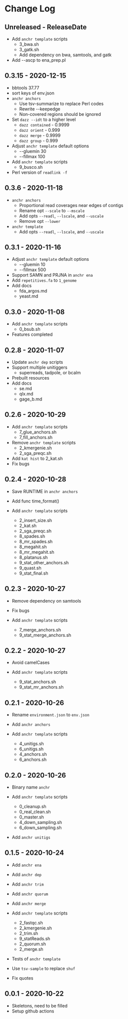 # Change Log

## Unreleased - ReleaseDate

* Add `anchr template` scripts
  * 3_bwa.sh
  * 3_gatk.sh
  * Add dependency on bwa, samtools, and gatk
* Add --ascp to ena_prep.pl

## 0.3.15 - 2020-12-15

* bbtools 37.77
* sort keys of env.json
* `anchr anchors`
  * Use tsv-summarize to replace Perl codes
  * Rewrite --keepedge
  * Non-covered regions should be ignored
* Set `dazz --idt` to a higher level
  * `dazz contained` - 0.9999
  * `dazz orient` - 0.999
  * `dazz merge` - 0.9999
  * `dazz group` - 0.999
* Adjust `anchr template` default options
  * --gluemin 30
  * --fillmax 100
* Add `anchr template` scripts
  * 9_busco.sh
* Perl version of `readlink -f`

## 0.3.6 - 2020-11-18

* `anchr anchors`
  * Proportional read coverages near edges of contigs
  * Rename opt `--scale` to `--mscale`
  * Add opts `--readl`, `--lscale`, and `--uscale`
  * Remove opt `--lower`
* `anchr template`
  * Add opts `--readl`, `--lscale`, and `--uscale`

## 0.3.1 - 2020-11-16

* Adjust `anchr template` default options
  * --gluemin 10
  * --fillmax 500
* Support SAMN and PRJNA in `anchr ena`
* Add `repetitives.fa` to `1_genome`
* Add docs
  * fda_argos.md
  * yeast.md

## 0.3.0 - 2020-11-08

* Add `anchr template` scripts
  * 0_bsub.sh
* Features completed

## 0.2.8 - 2020-11-07

* Update `anchr dep` scripts
* Support multiple unitiggers
  * superreads, tadpole, or bcalm
* Prebuilt resources
* Add docs
  * se.md
  * qlx.md
  * gage_b.md

## 0.2.6 - 2020-10-29

* Add `anchr template` scripts
  * 7_glue_anchors.sh
  * 7_fill_anchors.sh
* Remove `anchr template` scripts
  * 2_kmergenie.sh
  * 2_sga_preqc.sh
* Add `kat hist` to 2_kat.sh
* Fix bugs

## 0.2.4 - 2020-10-28

* Save RUNTIME in `anchr anchors`
* Add func time_format()

* Add `anchr template` scripts
  * 2_insert_size.sh
  * 2_kat.sh
  * 2_sga_preqc.sh
  * 8_spades.sh
  * 8_mr_spades.sh
  * 8_megahit.sh
  * 8_mr_megahit.sh
  * 8_platanus.sh
  * 9_stat_other_anchors.sh
  * 9_quast.sh
  * 9_stat_final.sh

## 0.2.3 - 2020-10-27

* Remove dependency on samtools
* Fix bugs

* Add `anchr template` scripts
  * 7_merge_anchors.sh
  * 9_stat_merge_anchors.sh

## 0.2.2 - 2020-10-27

* Avoid camelCases

* Add `anchr template` scripts
  * 9_stat_anchors.sh
  * 9_stat_mr_anchors.sh

## 0.2.1 - 2020-10-26

* Rename `environment.json` to `env.json`

* Add `anchr anchors`

* Add `anchr template` scripts
  * 4_unitigs.sh
  * 6_unitigs.sh
  * 4_anchors.sh
  * 6_anchors.sh

## 0.2.0 - 2020-10-26

* Binary name `anchr`

* Add `anchr template` scripts
  * 0_cleanup.sh
  * 0_real_clean.sh
  * 0_master.sh
  * 4_down_sampling.sh
  * 6_down_sampling.sh

* Add `anchr unitigs`

## 0.1.5 - 2020-10-24

* Add `anchr ena`
* Add `anchr dep`
* Add `anchr trim`
* Add `anchr quorum`
* Add `anchr merge`

* Add `anchr template` scripts
  * 2_fastqc.sh
  * 2_kmergenie.sh
  * 2_trim.sh
  * 9_statReads.sh
  * 2_quorum.sh
  * 2_merge.sh

* Tests of `anchr template`

* Use `tsv-sample` to replace `shuf`
* Fix quotes


## 0.0.1 - 2020-10-22

* Skeletons, need to be filled
* Setup github actions

